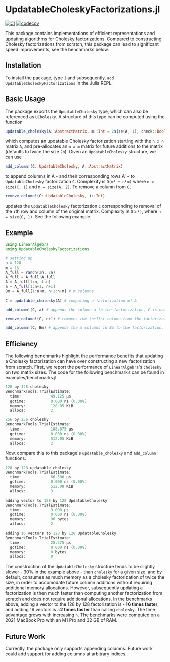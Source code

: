 # UpdatableCholeskyFactorizations.jl
[![CI](https://github.com/SebastianAment/UpdatableCholeskyFactorizations.jl/actions/workflows/CI.yml/badge.svg)](https://github.com/SebastianAment/UpdatableCholeskyFactorizations.jl/actions/workflows/CI.yml)
[![codecov](https://codecov.io/gh/SebastianAment/UpdatableCholeskyFactorizations.jl/branch/main/graph/badge.svg?token=8L49I28I73)](https://codecov.io/gh/SebastianAment/UpdatableCholeskyFactorizations.jl)

This package contains implementations of efficient representations and updating algorithms for Cholesky factorizations.
Compared to constructing Cholesky factorizations from scratch, this package can lead to significant speed improvements, see the benchmarks below.

## Installation
To install the package, type `]` and subsequently, `add UpdatableCholeskyFactorizations` in the Julia REPL.

## Basic Usage
The package exports the `UpdatableCholesky` type, which can also be referenced as `UCholesky`.
A structure of this type can be computed using the function
```julia
updatable_cholesky(A::AbstractMatrix, m::Int = 2size(A, 1); check::Bool = true),
```
which computes an updatable Cholesky factorization starting with the `n x n` matrix `A`,
and pre-allocates an `m x m` matrix for future additions to the matrix (defaults to twice the size `2n`).
Given an `UpdatableCholesky` structure,
we can use
```julia
add_column!(C::UpdatableCholesky, A::AbstractMatrix)
```
to append columns in A - and their corresponding rows A' - to `UpdatableCholesky` factorization `C`. Complexity is `O(m³ + n²m)` where `n = size(C, 1)` and `m = size(A, 2)`.
To remove a column from `C`,
```julia
remove_column!(C::UpdatableCholesky, i::Int)
```
updates the `UpdatableCholesky` factorization `C` corresponding to removal of the
`i`th row and column of the original matrix. Complexity is `O(n²)`, where `n = size(C, 1)`.
See the following example.

## Example
```julia
using LinearAlgebra
using UpdatableCholeskyFactorizations

# setting up
n = 128
m = 16
A_full = randn(2n, 2n)
A_full = A_full'A_full
A = A_full[1:n, 1:n]
a = A_full[1:n+1, n+1]
Bm = A_full[1:n+m, n+1:n+m] # m columns

C = updatable_cholesky(A) # computing a factorization of A

add_column!(C, a) # appends the column a to the factorization, C is now a factorization of A_full[1:n+1, 1:n+1]

remove_column!(C, n+1) # removes the (n+1)st column from the factorization, C is now a factorization of A_full[1:n, 1:n]

add_column!(C, Bm) # appends the m columns in Bm to the factorization, C is now a factorization of A_full[1:n+m, 1:n+m]

```

## Efficiency

The following benchmarks highlight the performance benefits that updating a Cholesky factorization can have over constructing a new factorization from scratch.
First, we report the performance of `LinearAlgebra`'s `cholesky` on two matrix sizes.
The code for the following benchmarks can be found in examples/benchmarks.jl.
```julia
128 by 128 cholesky
BenchmarkTools.TrialEstimate:
  time:             49.125 μs
  gctime:           0.000 ns (0.00%)
  memory:           128.05 KiB
  allocs:           2

256 by 256 cholesky
BenchmarkTools.TrialEstimate:
  time:             188.875 μs
  gctime:           0.000 ns (0.00%)
  memory:           512.05 KiB
  allocs:           2
```
Now, compare this to this package's `updatable_cholesky` and `add_column!` functions:
```julia
128 by 128 updatable_cholesky
BenchmarkTools.TrialEstimate:
  time:             66.500 μs
  gctime:           0.000 ns (0.00%)
  memory:           512.08 KiB
  allocs:           3

adding vector to 128 by 128 UpdatableCholesky
BenchmarkTools.TrialEstimate:
  time:             3.000 μs
  gctime:           0.000 ns (0.00%)
  memory:           96 bytes
  allocs:           2

adding 16 vectors to 128 by 128 UpdatableCholesky
BenchmarkTools.TrialEstimate:
  time:             25.375 μs
  gctime:           0.000 ns (0.00%)
  memory:           0 bytes
  allocs:           0
```
The construction of the `UpdatableCholesky` structure tends to be slightly slower - 30% in the example above - than `cholesky` for a given size,
and by default, consumes as much memory as a cholesky factorization of twice the size, in order to accomodate future column additions without requiring additional memory allocations.
However, subsequently updating a factorization is then much faster than computing another factorization from scratch and does not require additional allocations.
In the benchmarks above, adding a vector to the 128 by 128 factorization is ~**16 times faster**,
and adding 16 vectors is ~**2 times faster** than calling `cholesky`.
The time advantage grows with increasing `n`.
The benchmarks were computed on a 2021 MacBook Pro with an M1 Pro and 32 GB of RAM.

## Future Work
Currently, the package only supports appending columns. Future work could add support for adding columns at arbitrary indices.
